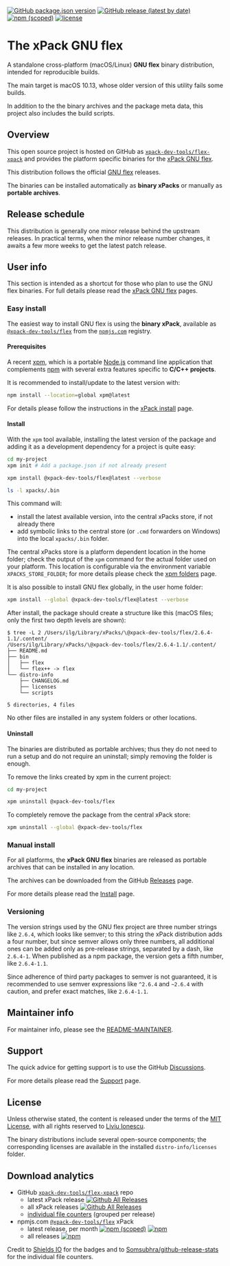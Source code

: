 
[![GitHub package.json version](https://img.shields.io/github/package-json/v/xpack-dev-tools/flex-xpack)](https://github.com/xpack-dev-tools/flex-xpack/blob/xpack/package.json)
[![GitHub release (latest by date)](https://img.shields.io/github/v/release/xpack-dev-tools/flex-xpack)](https://github.com/xpack-dev-tools/flex-xpack/releases/)
[![npm (scoped)](https://img.shields.io/npm/v/@xpack-dev-tools/flex.svg?color=blue)](https://www.npmjs.com/package/@xpack-dev-tools/flex/)
[![license](https://img.shields.io/github/license/xpack-dev-tools/flex-xpack)](https://github.com/xpack-dev-tools/flex-xpack/blob/xpack/LICENSE)

# The xPack GNU flex

A standalone cross-platform (macOS/Linux) **GNU flex**
binary distribution, intended for reproducible builds.

The main target is macOS 10.13, whose older version of this utility
fails some builds.

In addition to the the binary archives and the package meta data,
this project also includes the build scripts.

## Overview

This open source project is hosted on GitHub as
[`xpack-dev-tools/flex-xpack`](https://github.com/xpack-dev-tools/flex-xpack)
and provides the platform specific binaries for the
[xPack GNU flex](https://xpack.github.io/flex/).

This distribution follows the official
[GNU flex](https://www.gnu.org/software/flex/) releases.

The binaries can be installed automatically as **binary xPacks** or manually as
**portable archives**.

## Release schedule

This distribution is generally one minor release behind the upstream releases.
In practical terms, when the minor release number changes, it awaits a few
more weeks to get the latest patch release.

## User info

This section is intended as a shortcut for those who plan
to use the GNU flex binaries. For full details please read the
[xPack GNU flex](https://xpack.github.io/flex/) pages.

### Easy install

The easiest way to install GNU flex is using the **binary xPack**, available as
[`@xpack-dev-tools/flex`](https://www.npmjs.com/package/@xpack-dev-tools/flex)
from the [`npmjs.com`](https://www.npmjs.com) registry.

#### Prerequisites

A recent [xpm](https://xpack.github.io/xpm/),
which is a portable [Node.js](https://nodejs.org/) command line application
that complements [npm](https://docs.npmjs.com)
with several extra features specific to
**C/C++ projects**.

It is recommended to install/update to the latest version with:

```sh
npm install --location=global xpm@latest
```

For details please follow the instructions in the
[xPack install](https://xpack.github.io/install/) page.

#### Install

With the `xpm` tool available, installing
the latest version of the package and adding it as
a development dependency for a project is quite easy:

```sh
cd my-project
xpm init # Add a package.json if not already present

xpm install @xpack-dev-tools/flex@latest --verbose

ls -l xpacks/.bin
```

This command will:

- install the latest available version,
into the central xPacks store, if not already there
- add symbolic links to the central store
(or `.cmd` forwarders on Windows) into
the local `xpacks/.bin` folder.

The central xPacks store is a platform dependent
location in the home folder;
check the output of the `xpm` command for the actual
folder used on your platform.
This location is configurable via the environment variable
`XPACKS_STORE_FOLDER`; for more details please check the
[xpm folders](https://xpack.github.io/xpm/folders/) page.

It is also possible to install GNU flex globally, in the user home folder:

```sh
xpm install --global @xpack-dev-tools/flex@latest --verbose
```

After install, the package should create a structure like this (macOS files;
only the first two depth levels are shown):

```console
$ tree -L 2 /Users/ilg/Library/xPacks/\@xpack-dev-tools/flex/2.6.4-1.1/.content/
/Users/ilg/Library/xPacks/\@xpack-dev-tools/flex/2.6.4-1.1/.content/
├── README.md
├── bin
│   ├── flex
│   └── flex++ -> flex
└── distro-info
    ├── CHANGELOG.md
    ├── licenses
    └── scripts

5 directories, 4 files
```

No other files are installed in any system folders or other locations.

#### Uninstall

The binaries are distributed as portable archives; thus they do not need
to run a setup and do not require an uninstall; simply removing the
folder is enough.

To remove the links created by xpm in the current project:

```sh
cd my-project

xpm uninstall @xpack-dev-tools/flex
```

To completely remove the package from the central xPack store:

```sh
xpm uninstall --global @xpack-dev-tools/flex
```

### Manual install

For all platforms, the **xPack GNU flex**
binaries are released as portable
archives that can be installed in any location.

The archives can be downloaded from the
GitHub [Releases](https://github.com/xpack-dev-tools/flex-xpack/releases/)
page.

For more details please read the
[Install](https://xpack.github.io/flex/install/) page.

### Versioning

The version strings used by the GNU flex project are three number strings
like `2.6.4`, which looks like semver;
to this string the xPack distribution adds a four number,
but since semver allows only three numbers, all additional ones can
be added only as pre-release strings, separated by a dash,
like `2.6.4-1`. When published as a npm package, the version gets
a fifth number, like `2.6.4-1.1`.

Since adherence of third party packages to semver is not guaranteed,
it is recommended to use semver expressions like `^2.6.4` and `~2.6.4`
with caution, and prefer exact matches, like `2.6.4-1.1`.

## Maintainer info

For maintainer info, please see the
[README-MAINTAINER](https://github.com/xpack-dev-tools/flex-xpack/blob/xpack/README-MAINTAINER.md).

## Support

The quick advice for getting support is to use the GitHub
[Discussions](https://github.com/xpack-dev-tools/flex-xpack/discussions/).

For more details please read the
[Support](https://xpack.github.io/flex/support/) page.

## License

Unless otherwise stated, the content is released under the terms of the
[MIT License](https://opensource.org/licenses/mit/),
with all rights reserved to
[Liviu Ionescu](https://github.com/ilg-ul).

The binary distributions include several open-source components; the
corresponding licenses are available in the installed
`distro-info/licenses` folder.

## Download analytics

- GitHub [`xpack-dev-tools/flex-xpack`](https://github.com/xpack-dev-tools/flex-xpack/) repo
  - latest xPack release
[![Github All Releases](https://img.shields.io/github/downloads/xpack-dev-tools/flex-xpack/latest/total.svg)](https://github.com/xpack-dev-tools/flex-xpack/releases/)
  - all xPack releases [![Github All Releases](https://img.shields.io/github/downloads/xpack-dev-tools/flex-xpack/total.svg)](https://github.com/xpack-dev-tools/flex-xpack/releases/)
  - [individual file counters](https://somsubhra.github.io/github-release-stats/?username=xpack-dev-tools&repository=flex-xpack) (grouped per release)
- npmjs.com [`@xpack-dev-tools/flex`](https://www.npmjs.com/package/@xpack-dev-tools/flex/) xPack
  - latest release, per month
[![npm (scoped)](https://img.shields.io/npm/v/@xpack-dev-tools/flex.svg)](https://www.npmjs.com/package/@xpack-dev-tools/flex/)
[![npm](https://img.shields.io/npm/dm/@xpack-dev-tools/flex.svg)](https://www.npmjs.com/package/@xpack-dev-tools/flex/)
  - all releases [![npm](https://img.shields.io/npm/dt/@xpack-dev-tools/flex.svg)](https://www.npmjs.com/package/@xpack-dev-tools/flex/)

Credit to [Shields IO](https://shields.io) for the badges and to
[Somsubhra/github-release-stats](https://github.com/Somsubhra/github-release-stats)
for the individual file counters.
